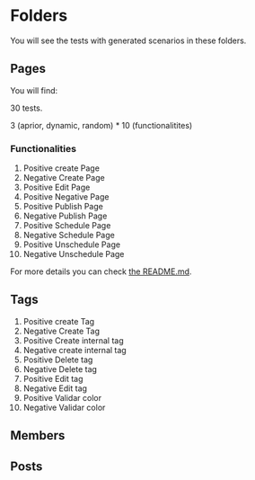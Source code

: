 # Folders

You will see the tests with generated scenarios in these folders.

## Pages

You will find:

30 tests.

3 (aprior, dynamic, random) * 10 (functionalitites)

### Functionalities

1. Positive create Page
2. Negative Create Page
1. Positive Edit Page
1. Positive Negative Page
1. Positive Publish Page
1. Negative Publish Page
1. Positive Schedule Page
1. Negative Schedule Page
1. Positive Unschedule Page
1. Negative Unschedule Page


For more details you can check [the README.md](./pages/README.md).

## Tags

1. Positive create Tag
2. Negative Create Tag
3. Positive Create internal tag
4. Negative create internal tag
5. Positive Delete tag
6. Negative Delete tag
7. Positive Edit tag
8. Negative Edit tag
9. Positive Validar color
10. Negative Validar color
## Members
## Posts